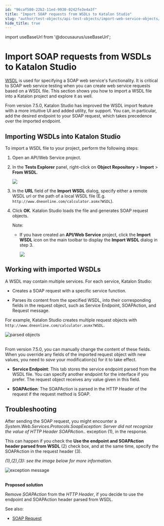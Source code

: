 ```yaml
---
id: "96caf580-22b2-11ed-9930-0242fe3e4a3f"
title: "Import SOAP requests from WSDLs to Katalon Studio"
slug: "author/test-objects/api-test-objects/import-web-service-objects/import-soap-requests-from-wsdls-to-katalon-studio"
hide_title: true
---
```

import useBaseUrl from '@docusaurus/useBaseUrl';


# <a id="id" class="anchor_top_offset"/><a id="ariaid-title1" class="anchor_top_offset"/>Import SOAP requests from WSDLs to <span xmlns="http://www.w3.org/1999/xhtml" className="ph">Katalon Studio</span> 

<p xmlns="http://www.w3.org/1999/xhtml" className="p"><a className="xref j-external-link" href="https://www.w3.org/TR/wsdl/" target="_blank">WSDL</a> is used for specifying a SOAP web service's functionality. It is critical to SOAP web service testing when you can create web service requests based on a WSDL file. This section shows you how to import a WSDL file into a Katalon project and explore it as well.</p> 
<p xmlns="http://www.w3.org/1999/xhtml" className="p">From version 7.5.0, Katalon Studio has improved the WSDL import feature with a more intuitive UI and added utility, for support. You can, in particular, add the desired endpoint to your SOAP request, which takes precedence over the imported endpoint.</p> 

## <a id="id_1" class="anchor_top_offset"/>Importing WSDLs into Katalon Studio

<p xmlns="http://www.w3.org/1999/xhtml" className="p">To import a WSDL file to your project, perform the following steps:</p> 
<ol xmlns="http://www.w3.org/1999/xhtml" className="ol"><li className="li"><p className="p">Open an API/Web Service project.</p></li><li className="li"><p className="p">In the <strong className="ph b">Tests Explorer</strong> panel, right-click on <strong className="ph b">Object Repository</strong> &gt; <strong className="ph b">Import</strong> &gt; <strong className="ph b">From WSDL</strong>.</p><p className="p"><img className="image" width={500} src={useBaseUrl("/618b06a0-34cb-11ed-9930-0242fe3e4a3f.png")} /></p></li><li className="li"><p className="p">In the <strong className="ph b">URL</strong> field of the <strong className="ph b">Import WSDL</strong> dialog, specify either a remote WSDL url or the path of a local WSDL file (E.g. <code className="ph codeph">http://www.dneonline.com/calculator.asmx?WSDL</code>).</p></li><li className="li"><p className="p">Click <strong className="ph b">OK</strong>. Katalon Studio loads the file and generates SOAP request objects.</p><div className="note note note_note"><span className="note__title">Note:</span> <ul className="ul"><li className="li"><p className="p">If you have created an <strong className="ph b">API/Web Service</strong> project, click the <strong className="ph b">Import WSDL</strong> icon on the main toolbar to display the <strong className="ph b">Import WSDL</strong> dialog in step 3.</p><p className="p"><img className="image" width={500} src={useBaseUrl("/6fa630d0-538d-11ed-a602-0242cfbc79b5.png")} /></p></li></ul></div></li></ol> 

## <a id="id_2" class="anchor_top_offset"/>Working with imported WSDLs

<p xmlns="http://www.w3.org/1999/xhtml" className="p">A WSDL may contain multiple services. For each service, Katalon Studio:</p> 
<ul xmlns="http://www.w3.org/1999/xhtml" className="ul"><li className="li">     <p className="p">Creates a SOAP request with a specific service function.</p>   </li><li className="li">     <p className="p">Parses its content from the specified WSDL, into their corresponding fields in the request object, such as Service Endpoint, SOAPAction, and Request message.</p>   </li></ul> 
<p xmlns="http://www.w3.org/1999/xhtml" className="p">For example, Katalon Studio creates multiple request objects with <code className="ph codeph">http://www.dneonline.com/calculator.asmx?WSDL</code>.</p> 
<p xmlns="http://www.w3.org/1999/xhtml" className="p"><img className="image" src={useBaseUrl("https://github.com/katalon-studio/docs-images/raw/master/katalon-studio/docs/import-soap-requests-from-wsdl/parsed-objects.png")} alt="parsed objects" /><br /><br /></p> 
<p xmlns="http://www.w3.org/1999/xhtml" className="p">From version 7.5.0, you can manually change the content of these fields. When you override any fields of the imported request object with new values, you need to <em className="ph i">save</em> your modification(s) for it to take effect.</p> 
<ul xmlns="http://www.w3.org/1999/xhtml" className="ul"><li className="li">     <p className="p"><strong className="ph b">Service Endpoint</strong>: This tab stores the service endpoint parsed from the WSDL file. You can specify another endpoint for the interface if you prefer. The request object receives any value given in this field.</p>   </li><li className="li">     <p className="p"><strong className="ph b">SOAPAction</strong>: The SOAPAction is parsed in the HTTP Header of the request if the request method is SOAP.</p>   </li></ul> 

## <a id="id_3" class="anchor_top_offset"/>Troubleshooting

<p xmlns="http://www.w3.org/1999/xhtml" className="p">After sending the SOAP request, you might encounter a <em className="ph i">System.Web.Services.Protocols.SoapException: Server did not recognize the value of HTTP Header SOAPAction..</em> exception (1), in the response.</p> 
<p xmlns="http://www.w3.org/1999/xhtml" className="p">This can happen if you check the <strong className="ph b">Use the endpoint and SOAPAction header parsed from WSDL</strong> (2) check box, and at the same time, specify the SOAPAction in the request header (3).</p> 
<p xmlns="http://www.w3.org/1999/xhtml" className="p"> <em className="ph i">(1),(2),(3): see the image below for more information.</em> </p> 
<p xmlns="http://www.w3.org/1999/xhtml" className="p"> <img className="image" src={useBaseUrl("https://github.com/katalon-studio/docs-images/raw/master/katalon-studio/docs/import-soap-requests-from-wsdl/exception.png")} alt="exception message" /><br /><br /></p> 
<p xmlns="http://www.w3.org/1999/xhtml" className="p"><strong className="ph b">Proposed solution</strong> </p> 
<p xmlns="http://www.w3.org/1999/xhtml" className="p">Remove <em className="ph i">SOAPAction</em> from the <em className="ph i">HTTP Header</em>, if you decide to use the endpoint and SOAPAction header parsed from WSDL.</p> 
<p xmlns="http://www.w3.org/1999/xhtml" className="p">See also:</p> 
<ul xmlns="http://www.w3.org/1999/xhtml" className="ul"><li className="li"> <a className="xref" href="/author/test-objects/api-test-objects/soap-request-in-katalon-studio">SOAP Request</a>   </li></ul> 
